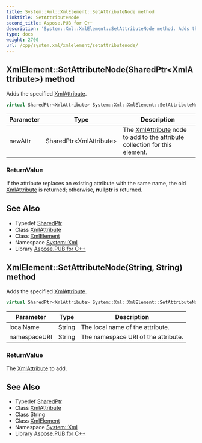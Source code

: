```yaml
---
title: System::Xml::XmlElement::SetAttributeNode method
linktitle: SetAttributeNode
second_title: Aspose.PUB for C++
description: 'System::Xml::XmlElement::SetAttributeNode method. Adds the specified XmlAttribute in C++.'
type: docs
weight: 2700
url: /cpp/system.xml/xmlelement/setattributenode/
---
```

## XmlElement::SetAttributeNode(SharedPtr\<XmlAttribute\>) method


Adds the specified [XmlAttribute](../../xmlattribute/).

```cpp
virtual SharedPtr<XmlAttribute> System::Xml::XmlElement::SetAttributeNode(SharedPtr<XmlAttribute> newAttr)
```


| Parameter | Type | Description |
| --- | --- | --- |
| newAttr | SharedPtr\<XmlAttribute\> | The [XmlAttribute](../../xmlattribute/) node to add to the attribute collection for this element. |

### ReturnValue

If the attribute replaces an existing attribute with the same name, the old [XmlAttribute](../../xmlattribute/) is returned; otherwise, **nullptr** is returned.

## See Also

* Typedef [SharedPtr](../../../system/sharedptr/)
* Class [XmlAttribute](../../xmlattribute/)
* Class [XmlElement](../)
* Namespace [System::Xml](../../)
* Library [Aspose.PUB for C++](../../../)
## XmlElement::SetAttributeNode(String, String) method


Adds the specified [XmlAttribute](../../xmlattribute/).

```cpp
virtual SharedPtr<XmlAttribute> System::Xml::XmlElement::SetAttributeNode(String localName, String namespaceURI)
```


| Parameter | Type | Description |
| --- | --- | --- |
| localName | String | The local name of the attribute. |
| namespaceURI | String | The namespace URI of the attribute. |

### ReturnValue

The [XmlAttribute](../../xmlattribute/) to add.

## See Also

* Typedef [SharedPtr](../../../system/sharedptr/)
* Class [XmlAttribute](../../xmlattribute/)
* Class [String](../../../system/string/)
* Class [XmlElement](../)
* Namespace [System::Xml](../../)
* Library [Aspose.PUB for C++](../../../)
